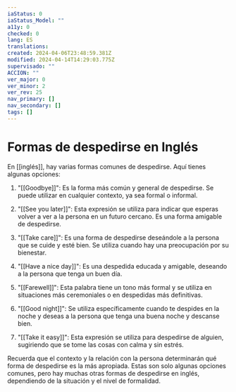 ```yaml
---
iaStatus: 0
iaStatus_Model: ""
a11y: 0
checked: 0
lang: ES
translations: 
created: 2024-04-06T23:48:59.381Z
modified: 2024-04-14T14:29:03.775Z
supervisado: ""
ACCION: ""
ver_major: 0
ver_minor: 2
ver_rev: 25
nav_primary: []
nav_secondary: []
tags: []
---
```

# Formas de despedirse en Inglés

En [[inglés]], hay varias formas comunes de despedirse. Aquí tienes algunas opciones:

1.  "[[Goodbye]]": Es la forma más común y general de despedirse. Se puede utilizar en cualquier contexto, ya sea formal o informal.
    
2.  "[[See you later]]": Esta expresión se utiliza para indicar que esperas volver a ver a la persona en un futuro cercano. Es una forma amigable de despedirse.
    
3.  "[[Take care]]": Es una forma de despedirse deseándole a la persona que se cuide y esté bien. Se utiliza cuando hay una preocupación por su bienestar.
    
4.  "[[Have a nice day]]": Es una despedida educada y amigable, deseando a la persona que tenga un buen día.
    
5.  "[[Farewell]]": Esta palabra tiene un tono más formal y se utiliza en situaciones más ceremoniales o en despedidas más definitivas.
    
6.  "[[Good night]]": Se utiliza específicamente cuando te despides en la noche y deseas a la persona que tenga una buena noche y descanse bien.
    
7.  "[[Take it easy]]": Esta expresión se utiliza para despedirse de alguien, sugiriendo que se tome las cosas con calma y sin estrés.
    

Recuerda que el contexto y la relación con la persona determinarán qué forma de despedirse es la más apropiada. Estas son solo algunas opciones comunes, pero hay muchas otras formas de despedirse en inglés, dependiendo de la situación y el nivel de formalidad.